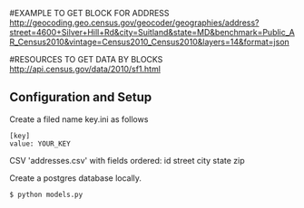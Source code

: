 #EXAMPLE TO GET BLOCK FOR ADDRESS
http://geocoding.geo.census.gov/geocoder/geographies/address?street=4600+Silver+Hill+Rd&city=Suitland&state=MD&benchmark=Public_AR_Census2010&vintage=Census2010_Census2010&layers=14&format=json

#RESOURCES TO GET DATA BY BLOCKS
http://api.census.gov/data/2010/sf1.html

## Configuration and Setup

Create a filed name key.ini as follows

```
[key]
value: YOUR_KEY
```

CSV 'addresses.csv' with fields ordered: id street city state zip

Create a postgres database locally.

```
$ python models.py
```



